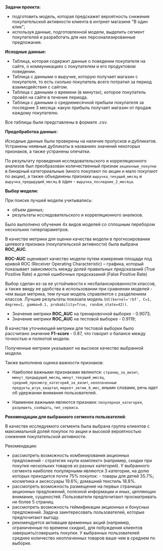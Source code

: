 __Задачи проекта:__

- подготовить модель, которая предскажет вероятность снижения покупательской активности клиента в интрнет магазине "В один клик";
- используя данные, подготовленной модели, выделить сегмент покупателей и разработать для них персонализированные предложания.

__Исходные данные:__

- Таблица, которая содержит данные о поведении покупателя на сайте, о коммуникациях с покупателем и его продуктовом поведении.
- Таблица с данными о выручке, которую получает магазин с покупателя, то есть сколько покупатель всего потратил за период взаимодействия с сайтом.
- Таблица с данными о времени (в минутах), которое покупатель провёл на сайте в течение периода.
- Таблица с данными о среднемесячной прибыли покупателя за последние 3 месяца: какую прибыль получает магазин от продаж каждому покупателю.

Все таблицы были представлены в формате .csv. 

__Предобработка данных:__

Исходные данные были проверены на наличие пропусков и дубликатов. Устранены неявные дубликаты в названиях значений некоторых признаков, а также устранены опечатки. 

По результату проведения исследовательского и корреляционного анализов был преобразован количественный признак `акционные_покупки` в бинарный категориальные (много покупают по акции и мало покупают по акции), а также объединены признаки `выручка_текущий_месяц` и `выручка_предыдущий_месяц` в один - `выручка_последние_2_месяца`.

__Выбор модели:__

При поиске лучшей модели учитывались:
- объем данных;
- результаты исследовательского и корреляционного анализов.

Было выполнено обучение 4х видов моделей со сплошным перебором нескольких гиперпараметров.

В качестве метрики для оценки качества модели в прогнозировании целевога признака (покупательской активности) была выбрана __ROC_AUC__.

__ROC-AUC__  оценивает качество модели путем измерения площади под кривой ROC (Receiver Operating Characteristic) – графика, который показывает зависимость между долей правильных предсказаний (True Positive Rate) и долей ошибочных предсказаний (False Positive Rate)

Выбор сделан из-за ее устойчивости к несбалансированности классов, а также ввиду ее удобства в использовании при сравнении моделей - чем выше метрика, тем лучше модель справляется с разделением классов. 
Лучшие результаты показала модель `SVC(kernel='rbf', C=1, degree=2, gamma=0.1, probability=True, random_state=42))`.
 - Значение метрики __ROC_AUC__ на тренировочной выборке - 0.9073;
 - Значение метрики __ROC_AUC__ на тестовой выборке - 0.9119;

В качестве уточняющей метрики для тестовой выборки было рассчитано значение __F1-score__ - 0.87, что говорит о балансе между точностью и полнотой модели.

Полученные метрики указывают на высокое качество выбранной модели.

Также выполнена оценка важности признаков:

 - Наиболее важными признаками являются: `страниц_за_визит`, `минут_предыдущий_месяц`, `минут_текущий_месяц`, `средний_просмотр_категорий_за_визит`, `неоплаченные продукты_штук_квартал`, `маркет_актив_6_мес`, иными словами, речь идет об удержании внимания пользователей.

 - Наименее важными являются признаки: `популярная_категория`, `разрешить_сообщать`, `тип_сервиса`.

__Рекомендации для выбранного сегмента пользвателей__:

В качестве исследуемого сегмента была выбрана группа клиентов с максимальной долей покупок по акции и высокой вероятностью снижения покупательской активности. 

Рекомендации:
- рассмотреть возможность комбинирования акционных предложений - стратегия «купи комплект» (например, скидки при покупке нескольких товаров из разных категорий). У выбранного сегмента наиболее популярными являются 3 категории, на долю которых приходится почти 75% покупок:  - товары для детей 35.7%; косметика и аксессуары 19.6%; домашний текстиль 18.8%.
- рассмотреть возможность размещение на первых страницах акционных предложений, полезной информации и иных, цепляющих внимание, сущеностей. Пользователи предпочитают просматривать не более 5 страниц.
- рассмотреть возможность геймификации акционных и бонусных предложений. Задача заинтересовать пользователей, которые предпочитают выгоду.
- рекомендуется активация временных акций (например, ограниченные по времени скидки), для побуждения клиентов завершить/совершить покупки. У выбранных пользователей среднее количество неоплаченных товаров ваше чем в среднем по выборке. 